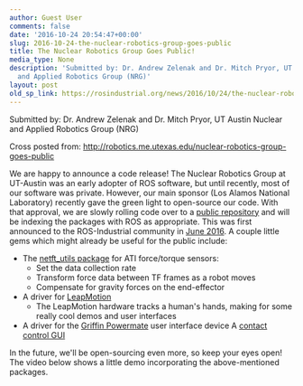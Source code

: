 ```yaml
---
author: Guest User
comments: false
date: '2016-10-24 20:54:47+00:00'
slug: 2016-10-24-the-nuclear-robotics-group-goes-public
title: The Nuclear Robotics Group Goes Public!
media_type: None
description: 'Submitted by: Dr. Andrew Zelenak and Dr. Mitch Pryor, UT Austin Nuclear
  and Applied Robotics Group (NRG)'
layout: post
old_sp_link: https://rosindustrial.org/news/2016/10/24/the-nuclear-robotics-group-goes-public
---
```


Submitted by: Dr. Andrew Zelenak and Dr. Mitch Pryor, UT Austin Nuclear and Applied Robotics Group (NRG)

Cross posted from: <http://robotics.me.utexas.edu/nuclear-robotics-group-goes-public>

We are happy to announce a code release!
The Nuclear Robotics Group at UT-Austin was an early adopter of ROS software, but until recently, most of our software was private. However, our main sponsor (Los Alamos National Laboratory) recently gave the green light to open-source our code. With that approval, we are slowly rolling code over to a [public repository](https://github.com/UTNuclearRoboticsPublic) and will be indexing the packages with ROS as appropriate. This was first announced to the ROS-Industrial community in [June 2016](http://rosindustrial.org/news/2016/6/14/ros-i-community-web-meeting-june-2016). A couple little gems which might already be useful for the public include:

* The [netft\_utils package](http://wiki.ros.org/netft_utils) for ATI force/torque sensors:
	+ Set the data collection rate
	+ Transform force data between TF frames as a robot moves
	+ Compensate for gravity forces on the end-effector
* A driver for [LeapMotion](https://github.com/UTNuclearRoboticsPublic/leap_motion_controller)
	+ The LeapMotion hardware tracks a human's hands, making for some really cool demos and user interfaces
* A driver for the [Griffin Powermate](https://github.com/UTNuclearRoboticsPublic/griffin_powermate) user interface device
A [contact control GUI](https://github.com/UTNuclearRoboticsPublic/contact_control)

In the future, we'll be open-sourcing even more, so keep your eyes open! 
The video below shows a little demo incorporating the above-mentioned packages.


